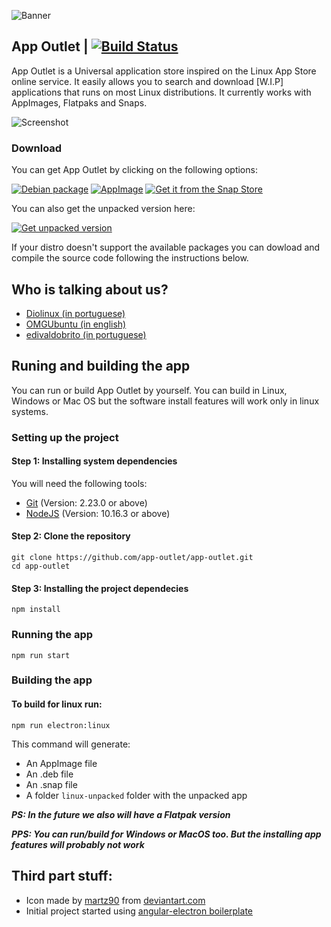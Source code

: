 ![Banner](https://github.com/app-outlet/app-outlet/raw/master/src/assets/banner.png)
    
## App Outlet  | [![Build Status](https://travis-ci.org/app-outlet/app-outlet.svg?branch=master)](https://travis-ci.org/app-outlet/app-outlet)

App Outlet is a Universal application store inspired on the Linux App Store online service. It easily allows you to search and download [W.I.P] applications that runs on most Linux distributions. It currently works with AppImages, Flatpaks and Snaps.

![Screenshot](https://github.com/app-outlet/app-outlet/raw/master/src/assets/screenshot.png)

### Download

You can get App Outlet by clicking on the following options:

[![Debian package](https://github.com/app-outlet/app-outlet/raw/master/src/assets/deb.png)](https://appoutlet.herokuapp.com/download/deb)
[![AppImage](https://github.com/app-outlet/app-outlet/raw/master/src/assets/appimage.png)](https://appoutlet.herokuapp.com/download/appimage)
[![Get it from the Snap Store](https://github.com/app-outlet/app-outlet/raw/master/src/assets/snap.png)](https://snapcraft.io/app-outlet)

You can also get the unpacked version here:

[![Get unpacked version](https://github.com/app-outlet/app-outlet/raw/master/src/assets/unpacked.png)](https://appoutlet.herokuapp.com/download/unpacked)

If your distro doesn't support the available packages you can dowload and compile the source code following the instructions below. 

## Who is talking about us?
- [Diolinux (in portuguese)](https://www.diolinux.com.br/2019/10/app-outlet-o-sucessor-do-linux-app-store-loja-snap-appimage-flatpak.html)
- [OMGUbuntu (in english)](https://www.omgubuntu.co.uk/2019/10/app-outlet-universal-linux-app-store)
- [edivaldobrito (in portuguese)](https://www.edivaldobrito.com.br/como-instalar-a-linux-app-store-app-outlet-no-linux/)


## Runing and building the app
You can run or build App Outlet by yourself. You can build in Linux, Windows or Mac OS but the software install features will work only in linux systems. 

### Setting up the project
#### Step 1: Installing system dependencies
You will need the following tools:
- [Git](https://git-scm.com/) (Version: 2.23.0 or above)
- [NodeJS](https://nodejs.org/) (Version: 10.16.3 or above)

#### Step 2: Clone the repository
```
git clone https://github.com/app-outlet/app-outlet.git
cd app-outlet
```

#### Step 3: Installing the project dependecies
```
npm install
```

### Running the app

```
npm run start
```

### Building the app
#### To build for linux run:
```
npm run electron:linux
```
This command will generate:
- An AppImage file 
- An .deb file
- An .snap file
- A folder `linux-unpacked` folder with the unpacked app

***PS: In the future we also will have a Flatpak version***

***PPS: You can run/build for Windows or MacOS too. But the installing app features will probably not work***

## Third part stuff:
- Icon made by [martz90](https://www.deviantart.com/martz90) from [deviantart.com](https://www.deviantart.com/martz90/art/Light-Icons-Pack-379943080)
- Initial project started using [angular-electron boilerplate](https://github.com/maximegris/angular-electron)

